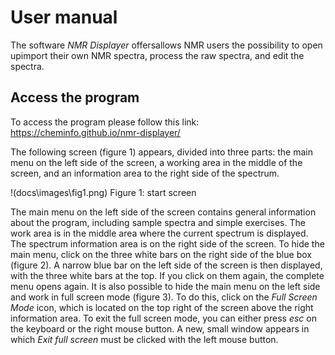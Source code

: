 # User manual

The software _NMR Displayer_ offersallows NMR users the possibility to open upimport their own NMR spectra, process the raw spectra, and edit the spectra.

## Access the program

To access the program please follow this link:
https://cheminfo.github.io/nmr-displayer/

The following screen (figure 1) appears, divided into three parts: the main menu on the left side of the screen, a working area in the middle of the screen, and an information area to the right side of the spectrum.

!(docs\images\fig1.png)
Figure 1: start screen

The main menu on the left side of the screen contains general information about the program, including sample spectra and simple exercises. The work area is in the middle area  where the current spectrum is displayed. The spectrum information area is on the right side of the screen. 
To hide the main menu, click on the three white bars on the right side of the blue box (figure 2). A narrow blue bar on the left side of the screen is then displayed, with the three white bars at the top. If you click on them again, the complete menu opens again. 
It is also possible to hide the main menu on the left side and work in full screen mode (figure 3). To do this, click on the _Full Screen Mode_ icon, which is located on the top right of the screen above the right information area. 
To exit the full screen mode, you can either press _esc_ on the keyboard or the right mouse button. A new, small window appears in which _Exit full screen_ must be clicked with the left mouse button. 

